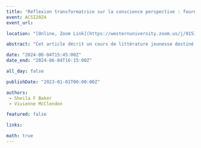 ```yaml
---
title: "Réflexion transformatrice sur la conscience perspective : fournir un bond en avant en matière de diversité, d'équité, d'inclusion et d'appartenance dans la pratique"
event: ACSI2024
event_url: 

location: "[Online, Zoom Link](https://westernuniversity.zoom.us/j/91531028175)"

abstract: "Cet article décrit un cours de littérature jeunesse destiné aux candidats bibliothécaires scolaires en mettant intentionnellement l’accent sur la pratique réflexive et la conscience de la perspective concernant la diversité, l’équité, l’inclusion et l’appartenance. Les méthodes qualitatives ont révélé des changements reconnus par les candidats dans leur perspective et leur pratique, notamment le besoin vital de faire découvrir à leurs étudiants divers matériaux qui font office de miroirs, de fenêtres et de portes coulissantes en verre ; et qu'en tant que bibliothécaires, ils ont du pouvoir et peuvent agir en tant qu'agents de changement au sein de leurs écoles et communautés. Cette recherche fournit la preuve que l’introduction d’une conscience de la perspective dans les programmes de préparation à la formation initiale entraîne des progrès considérables pour les candidats et leur pratique future."

date: "2024-06-04T15:45:00Z"
date_end: "2024-06-04T16:15:00Z"

all_day: false

publishDate: "2023-01-01T00:00:00Z"

authors:
 - Sheila F Baker
 - Vivienne McClendon

featured: false

links:

math: true
---
```


